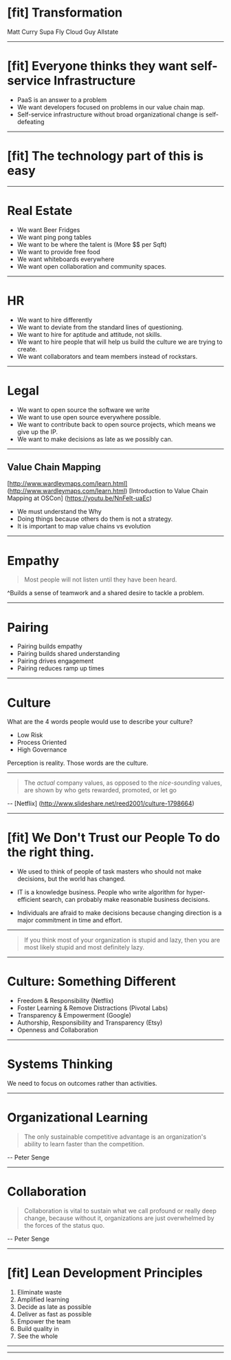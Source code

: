 # [fit] Transformation

Matt Curry
Supa Fly Cloud Guy
Allstate

---


# [fit] Everyone thinks they want self-service Infrastructure

- PaaS is an answer to a problem
- We want developers focused on problems in our value chain map.
- Self-service infrastructure without broad organizational change is self-defeating

---

# [fit] The technology part of this is easy

---

# Real Estate

- We want Beer Fridges
- We want ping pong tables
- We want to be where the talent is (More $$ per Sqft)
- We want to provide free food
- We want whiteboards everywhere
- We want open collaboration and community spaces.

---

# HR

- We want to hire differently
- We want to deviate from the standard lines of questioning.
- We want to hire for aptitude and attitude, not skills.
- We want to hire people that will help us build the culture we are trying to create.
- We want collaborators and team members instead of rockstars.

---

# Legal

- We want to open source the software we write
- We want to use open source everywhere possible.
- We want to contribute back to open source projects, which means we give up the IP.
- We want to make decisions as late as we possibly can.

---

## Value Chain Mapping

[http://www.wardleymaps.com/learn.html] (http://www.wardleymaps.com/learn.html)
[Introduction to Value Chain Mapping at OSCon] (https://youtu.be/NnFeIt-uaEc)

- We must understand the Why
- Doing things because others do them is not a strategy.
- It is important to map value chains vs evolution

---


# Empathy

> Most people will not listen until they have been heard.

^Builds a sense of teamwork and a shared desire to tackle a problem.

---

# Pairing

- Pairing builds empathy
- Pairing builds shared understanding
- Pairing drives engagement
- Pairing reduces ramp up times

----

# Culture

What are the 4 words people would use to describe your culture?

- Low Risk
- Process Oriented
- High Governance

Perception is reality.  Those words are the culture.

---

> The _actual_ company values, as opposed to the _nice-sounding_ values, are shown by who gets rewarded, promoted, or let go

-- [Netflix] (http://www.slideshare.net/reed2001/culture-1798664)

---

# [fit] We Don't Trust our People To do the right thing.

- We used to think of people of task masters who should not make decisions, but the world has changed.

- IT is a knowledge business.  People who write algorithm for hyper-efficient search, can probably make reasonable business decisions.

- Individuals are afraid to make decisions because changing direction is a major commitment in time and effort.

---

> If you think most of your organization is stupid and lazy, then you are most likely stupid and most definitely lazy.

---

# Culture: Something Different

- Freedom & Responsibility (Netflix)
- Foster Learning & Remove Distractions (Pivotal Labs)
- Transparency & Empowerment (Google)
- Authorship, Responsibility and Transparency (Etsy)
- Openness and Collaboration

---

# Systems Thinking

We need to focus on outcomes rather than activities.


---

# Organizational Learning

> The only sustainable competitive advantage is an organization's ability to learn faster than the competition.

-- Peter Senge

---

# Collaboration

> Collaboration is vital to sustain what we call profound or really deep change, because without it, organizations are just overwhelmed by the forces of the status quo.

-- Peter Senge

---

# [fit] Lean Development Principles
1. Eliminate waste
2. Amplified learning
3. Decide as late as possible
4. Deliver as fast as possible
5. Empower the team
6. Build quality in
7. See the whole

---



---
